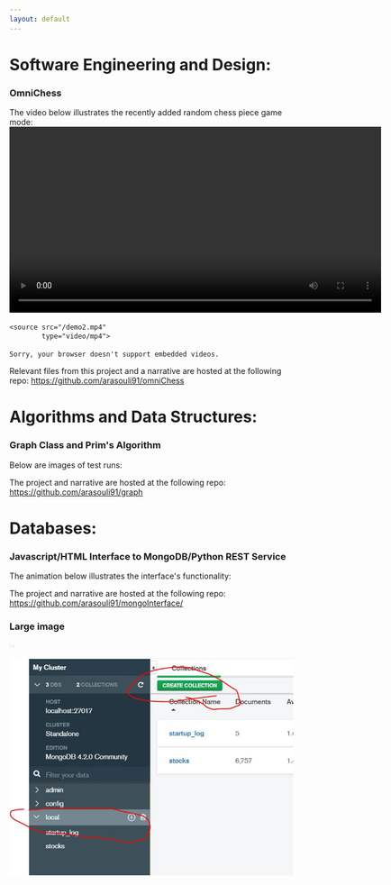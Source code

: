 ```yaml
---
layout: default
---
```



# Software Engineering and Design:
### OmniChess
The video below illustrates the recently added random chess piece game mode:
<video controls width="660">

    <source src="/demo2.mp4"
            type="video/mp4">

    Sorry, your browser doesn't support embedded videos.
</video>

Relevant files from this project and a narrative are hosted at the following repo:
https://github.com/arasouli91/omniChess


# Algorithms and Data Structures:
### Graph Class and Prim's Algorithm
Below are images of test runs:


The project and narrative are hosted at the following repo:
https://github.com/arasouli91/graph


# Databases:
### Javascript/HTML Interface to MongoDB/Python REST Service
The animation below illustrates the interface's functionality:

The project and narrative are hosted at the following repo:
https://github.com/arasouli91/mongoInterface/



### Large image

![Branching](./assets/images/bullet.png)

<img src="https://github.com/arasouli91/arasouli91.github.io/blob/master/Capture.JPG">

